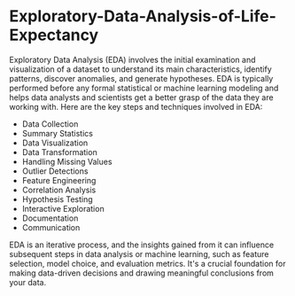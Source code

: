 # Exploratory-Data-Analysis-of-Life-Expectancy
Exploratory Data Analysis (EDA) involves the initial examination and visualization of a dataset to understand its main characteristics, identify patterns, discover anomalies, and generate hypotheses. EDA is typically performed before any formal statistical or machine learning modeling and helps data analysts and scientists get a better grasp of the data they are working with. 
Here are the key steps and techniques involved in EDA:
- Data Collection
- Summary Statistics
- Data Visualization
- Data Transformation
- Handling Missing Values
- Outlier Detections
- Feature Engineering
- Correlation Analysis
- Hypothesis Testing
- Interactive Exploration
- Documentation
- Communication

EDA is an iterative process, and the insights gained from it can influence subsequent steps in data analysis or machine learning, such as feature selection, model choice, and evaluation metrics. It's a crucial foundation for making data-driven decisions and drawing meaningful conclusions from your data.
